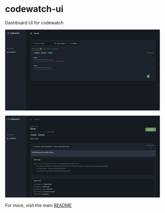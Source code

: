 # codewatch-ui

Dashboard UI for codewatch

![Screenshot of the issues list page](../../screenshots/issues.png)

![Screenshot of the issues list page](../../screenshots/issue-detail.png)

For more, visit the main [README](../../README.md)
